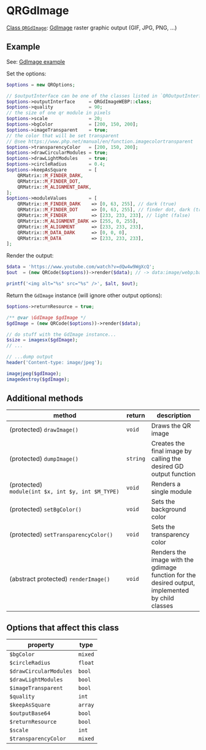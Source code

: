 # QRGdImage

[Class `QRGdImage`](https://github.com/chillerlan/php-qrcode/blob/main/src/Output/QRGdImage.php):
[GdImage](https://www.php.net/manual/book.image) raster graphic output (GIF, JPG, PNG, ...)


## Example

See: [GdImage example](https://github.com/chillerlan/php-qrcode/blob/main/examples/image.php)

Set the options:

```php
$options = new QROptions;

// $outputInterface can be one of the classes listed in `QROutputInterface::MODES`
$options->outputInterface     = QRGdImageWEBP::class;
$options->quality             = 90;
// the size of one qr module in pixels
$options->scale               = 20;
$options->bgColor             = [200, 150, 200];
$options->imageTransparent    = true;
// the color that will be set transparent
// @see https://www.php.net/manual/en/function.imagecolortransparent
$options->transparencyColor   = [200, 150, 200];
$options->drawCircularModules = true;
$options->drawLightModules    = true;
$options->circleRadius        = 0.4;
$options->keepAsSquare        = [
	QRMatrix::M_FINDER_DARK,
	QRMatrix::M_FINDER_DOT,
	QRMatrix::M_ALIGNMENT_DARK,
];
$options->moduleValues        = [
	QRMatrix::M_FINDER_DARK    => [0, 63, 255], // dark (true)
	QRMatrix::M_FINDER_DOT     => [0, 63, 255], // finder dot, dark (true)
	QRMatrix::M_FINDER         => [233, 233, 233], // light (false)
	QRMatrix::M_ALIGNMENT_DARK => [255, 0, 255],
	QRMatrix::M_ALIGNMENT      => [233, 233, 233],
	QRMatrix::M_DATA_DARK      => [0, 0, 0],
	QRMatrix::M_DATA           => [233, 233, 233],
];
```

Render the output:

```php
$data = 'https://www.youtube.com/watch?v=dQw4w9WgXcQ';
$out  = (new QRCode($options))->render($data); // -> data:image/webp;base64,...

printf('<img alt="%s" src="%s" />', $alt, $out);
```


Return the `GdImage` instance (will ignore other output options):

```php
$options->returnResource = true;

/** @var \GdImage $gdImage */
$gdImage = (new QRCode($options))->render($data);

// do stuff with the GdImage instance...
$size = imagesx($gdImage);
// ...

// ...dump output
header('Content-type: image/jpeg');

imagejpeg($gdImage);
imagedestroy($gdImage);
```


## Additional methods

| method                                            | return   | description                                                                                      |
|---------------------------------------------------|----------|--------------------------------------------------------------------------------------------------|
| (protected) `drawImage()`                         | `void`   | Draws the QR image                                                                               |
| (protected) `dumpImage()`                         | `string` | Creates the final image by calling the desired GD output function                                |
| (protected) `module(int $x, int $y, int $M_TYPE)` | `void`   | Renders a single module                                                                          |
| (protected) `setBgColor()`                        | `void`   | Sets the background color                                                                        |
| (protected) `setTransparencyColor()`              | `void`   | Sets the transparency color                                                                      |
| (abstract protected) `renderImage()`              | `void`   | Renders the image with the gdimage function for the desired output, implemented by child classes |


## Options that affect this class

| property               | type           |
|------------------------|----------------|
| `$bgColor`             | `mixed`        |
| `$circleRadius`        | `float`        |
| `$drawCircularModules` | `bool`         |
| `$drawLightModules`    | `bool`         |
| `$imageTransparent`    | `bool`         |
| `$quality`             | `int`          |
| `$keepAsSquare`        | `array`        |
| `$outputBase64`        | `bool`         |
| `$returnResource`      | `bool`         |
| `$scale`               | `int`          |
| `$transparencyColor`   | `mixed`        |
